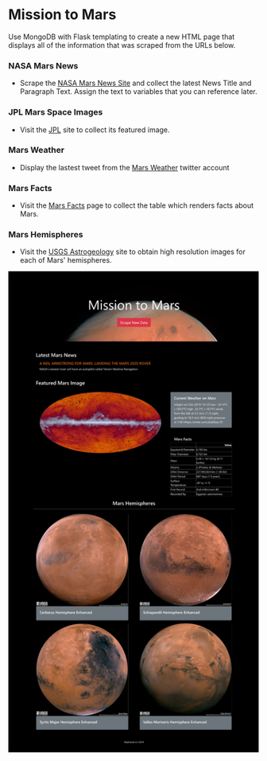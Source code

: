 # Mission to Mars


Use MongoDB with Flask templating to create a new HTML page that displays all of the information that was scraped from the URLs below.


### NASA Mars News

* Scrape the [NASA Mars News Site](https://mars.nasa.gov/news/) and collect the latest News Title and Paragraph Text. Assign the text to variables that you can reference later.


### JPL Mars Space Images
* Visit the [JPL](https://www.jpl.nasa.gov/spaceimages/?search=&category=Mars) site to collect its featured image.


### Mars Weather
* Display the lastest tweet from the [Mars Weather](https://twitter.com/marswxreport?lang=en) twitter account


### Mars Facts
* Visit the [Mars Facts](https://space-facts.com/mars/) page to collect the table which renders facts about Mars.


### Mars Hemispheres
* Visit the [USGS Astrogeology](https://astrogeology.usgs.gov/search/results?q=hemisphere+enhanced&k1=target&v1=Mars) site to obtain high resolution images for each of Mars' hemispheres.


![screenshot](screenshot.png)
